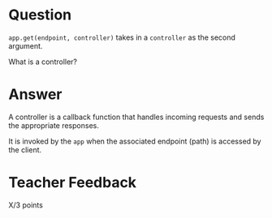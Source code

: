 # Question

`app.get(endpoint, controller)` takes in a `controller` as the second argument.

What is a controller?

# Answer

A controller is a callback function that handles incoming requests and sends the appropriate responses.

It is invoked by the `app` when the associated endpoint (path) is accessed by the client.

# Teacher Feedback

X/3 points
